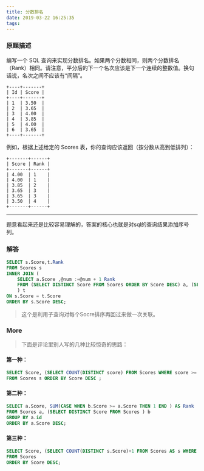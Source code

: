 ```yaml
---
title: 分数排名
date: 2019-03-22 16:25:35
tags:
---
```


### 原题描述
编写一个 SQL 查询来实现分数排名。如果两个分数相同，则两个分数排名（Rank）相同。请注意，平分后的下一个名次应该是下一个连续的整数值。换句话说，名次之间不应该有“间隔”。

```
+----+-------+
| Id | Score |
+----+-------+
| 1  | 3.50  |
| 2  | 3.65  |
| 3  | 4.00  |
| 4  | 3.85  |
| 5  | 4.00  |
| 6  | 3.65  |
+----+-------+
```
<escape><!-- more --></escape>

例如，根据上述给定的 Scores 表，你的查询应该返回（按分数从高到低排列）：

```
+-------+------+
| Score | Rank |
+-------+------+
| 4.00  | 1    |
| 4.00  | 1    |
| 3.85  | 2    |
| 3.65  | 3    |
| 3.65  | 3    |
| 3.50  | 4    |
+-------+------+
```

----

题意看起来还是比较容易理解的，答案的核心也就是对sql的查询结果添加序号列。

### 解答

```sql
SELECT s.Score,t.Rank 
FROM Scores s
INNER JOIN (
    SELECT a.Score ,@num :=@num + 1 Rank 
    FROM (SELECT DISTINCT Score FROM Scores ORDER BY Score DESC) a, (SELECT @num := 0) n
    ) t 
ON s.Score = t.Score
ORDER BY s.Score DESC;
```
> 这个是利用子查询对每个Socre排序再回过来做一次关联。

### More

> 下面是评论里别人写的几种比较惊奇的思路：

#### 第一种：
```sql
SELECT Score, (SELECT COUNT(DISTINCT score) FROM Scores WHERE score >= s.score) AS Rank 
FROM Scores s ORDER BY Score DESC ;
```

#### 第二种：
```sql
SELECT a.Score, SUM(CASE WHEN b.Score >= a.Score THEN 1 END ) AS Rank 
FROM Scores a, (SELECT DISTINCT Score FROM Scores ) b 
GROUP BY a.id 
ORDER BY a.Score DESC; 
```

#### 第三种：
```sql
SELECT Score, (SELECT COUNT(DISTINCT s.Score)+1 FROM Scores AS s WHERE s.Score > Scores.Score) AS Rank 
FROM Scores 
ORDER BY Score DESC;
```